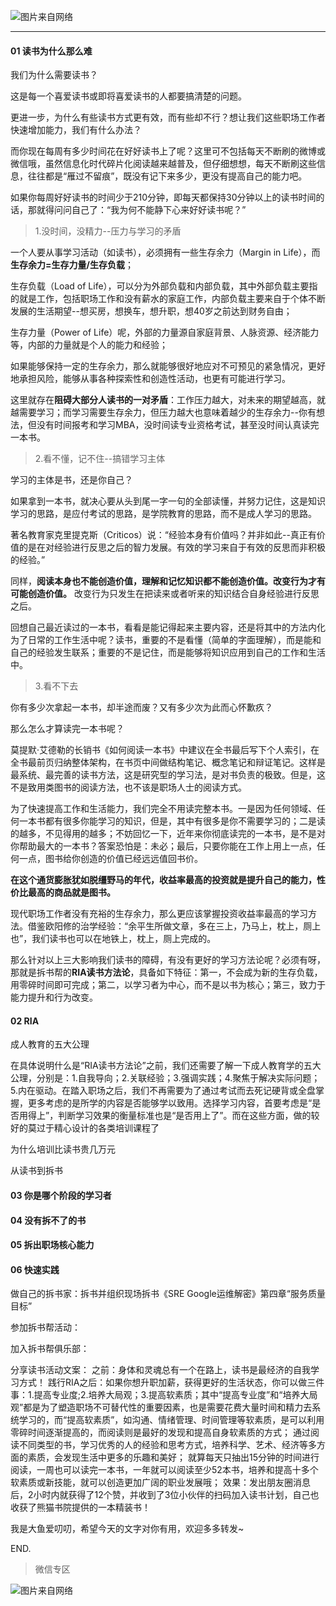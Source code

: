 ![图片来自网络](http://image.dayuaidaodao.com/writing/image/zheyangdushujiugoule-500-500-imageslim.jpg)

***

#### 01 读书为什么那么难

我们为什么需要读书？

这是每一个喜爱读书或即将喜爱读书的人都要搞清楚的问题。

更进一步，为什么有些读书方式更有效，而有些却不行？想让我们这些职场工作者快速增加能力，我们有什么办法？

而你现在每周有多少时间花在好好读书上了呢？这里可不包括每天不断刷的微博或微信哦，虽然信息化时代碎片化阅读越来越普及，但仔细想想，每天不断刷这些信息，往往都是“雁过不留痕”，既没有记下来多少，更没有提高自己的能力吧。

如果你每周好好读书的时间少于210分钟，即每天都保持30分钟以上的读书时间的话，那就得问问自己了：“我为何不能静下心来好好读书呢？”

> 1.没时间，没精力--压力与学习的矛盾

一个人要从事学习活动（如读书），必须拥有一些生存余力（Margin in Life），而**生存余力=生存力量/生存负载**；

生存负载（Load of Life），可以分为外部负载和内部负载，其中外部负载主要指的就是工作，包括职场工作和没有薪水的家庭工作，内部负载主要来自于个体不断发展的生活期望--想买房，想换车，想升职，想40岁之前达到财务自由；

生存力量（Power of Life）呢，外部的力量源自家庭背景、人脉资源、经济能力等，内部的力量就是个人的能力和经验；

如果能够保持一定的生存余力，那么就能够很好地应对不可预见的紧急情况，更好地承担风险，能够从事各种探索性和创造性活动，也更有可能进行学习。

这里就存在**阻碍大部分人读书的一对矛盾**：工作压力越大，对未来的期望越高，就越需要学习；而学习需要生存余力，但压力越大也意味着越少的生存余力--你有想法，但没有时间报考和学习MBA，没时间读专业资格考试，甚至没时间认真读完一本书。

> 2.看不懂，记不住--搞错学习主体

学习的主体是书，还是你自己？

如果拿到一本书，就决心要从头到尾一字一句的全部读懂，并努力记住，这是知识学习的思路，是应付考试的思路，是学院教育的思路，而不是成人学习的思路。

著名教育家克里提克斯（Criticos）说：“经验本身有价值吗？并非如此--真正有价值的是在对经验进行反思之后的智力发展。有效的学习来自于有效的反思而非积极的经验。”

同样，**阅读本身也不能创造价值，理解和记忆知识都不能创造价值。改变行为才有可能创造价值。** 改变行为只发生在把读来或者听来的知识结合自身经验进行反思之后。

回想自己最近读过的一本书，看看是能记得起来主要内容，还是将其中的方法内化为了日常的工作生活中呢？读书，重要的不是看懂（简单的字面理解），而是能和自己的经验发生联系；重要的不是记住，而是能够将知识应用到自己的工作和生活中。

> 3.看不下去

你有多少次拿起一本书，却半途而废？又有多少次为此而心怀歉疚？

那么怎么才算读完一本书呢？

莫提默·艾德勒的长销书《如何阅读一本书》中建议在全书最后写下个人索引，在全书最前页归纳整体架构，在书页中间做结构笔记、概念笔记和辩证笔记。这样是最系统、最完善的读书方法，这是研究型的学习法，是对书负责的极致。但是，这不是致用类图书的阅读方法，也不该是职场人士的阅读方式。

为了快速提高工作和生活能力，我们完全不用读完整本书。一是因为任何领域、任何一本书都有很多你能学习的知识，但是，其中有很多是你不需要学习的；二是读的越多，不见得用的越多；不妨回忆一下，近年来你彻底读完的一本书，是不是对你帮助最大的一本书？答案恐怕是：未必；最后，只要你能在工作上用上一点，任何一点，图书给你创造的价值已经远远值回书价。

**在这个通货膨胀犹如脱缰野马的年代，收益率最高的投资就是提升自己的能力，性价比最高的商品就是图书。**

现代职场工作者没有充裕的生存余力，那么更应该掌握投资收益率最高的学习方法。借鉴欧阳修的治学经验：“余平生所做文章，多在三上，乃马上，枕上，厕上也”，我们读书也可以在地铁上，枕上，厕上完成的。

那么针对以上三大影响我们读书的障碍，有没有更好的学习方法论呢？必须有呀，那就是拆书帮的**RIA读书方法论**，具备如下特征：第一，不会成为新的生存负载，用零碎时间即可完成；第二，以学习者为中心，而不是以书为核心；第三，致力于能力提升和行为改变。

#### 02 RIA

成人教育的五大公理

在具体说明什么是“RIA读书方法论”之前，我们还需要了解一下成人教育学的五大公理，分别是：1.自我导向；2.关联经验；3.强调实践；4.聚焦于解决实际问题；5.内在驱动。在踏入职场之后，我们不再需要为了通过考试而去死记硬背或全盘掌握，更多考虑的是所学的内容是否能够学以致用。选择学习内容，首要考虑是“是否用得上”，判断学习效果的衡量标准也是“是否用上了”。而在这些方面，做的较好的莫过于精心设计的各类培训课程了

为什么培训比读书贵几万元

从读书到拆书


#### 03 你是哪个阶段的学习者


#### 04 没有拆不了的书


#### 05 拆出职场核心能力


#### 06 快速实践

做自己的拆书家：拆书并组织现场拆书《SRE Google运维解密》第四章“服务质量目标”


参加拆书帮活动：

加入拆书帮俱乐部：

分享读书活动文案：
之前：身体和灵魂总有一个在路上，读书是最经济的自我学习方式！
践行RIA之后：如果你想升职加薪，获得更好的生活状态，你可以做三件事：1.提高专业度;2.培养大局观；3.提高软素质；其中“提高专业度”和“培养大局观”都是为了塑造职场不可替代性的重要因素，也是需要花费大量时间和精力去系统学习的，而“提高软素质”，如沟通、情绪管理、时间管理等软素质，是可以利用零碎时间逐渐提高的，而阅读则是最好的发现和提高自身软素质的方式；
通过阅读不同类型的书，学习优秀的人的经验和思考方式，培养科学、艺术、经济等多方面的素质，会发现生活中更多的乐趣和美好；
就算每天只抽出15分钟的时间进行阅读，一周也可以读完一本书，一年就可以阅读至少52本书，培养和提高十多个软素质或新技能，就可以创造更加广阔的职业发展哦；
效果：发出朋友圈消息后，2小时内就获得了12个赞，并收到了3位小伙伴的扫码加入读书计划，自己也收获了熊猫书院提供的一本精装书！

我是大鱼爱叨叨，希望今天的文字对你有用，欢迎多多转发~

END.

> 微信专区

![图片来自网络](http://image.dayuaidaodao.com/writing/image/wechat-code-1228-1000-1000-imageview2-imageslim.png)
